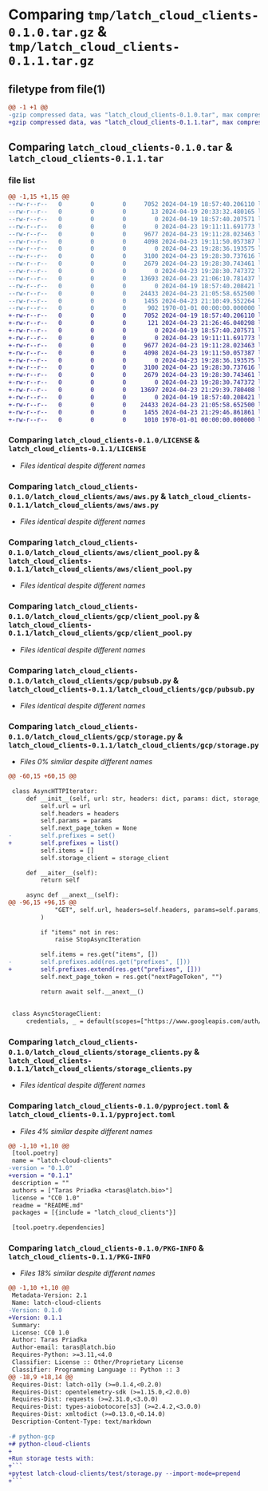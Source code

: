 # Comparing `tmp/latch_cloud_clients-0.1.0.tar.gz` & `tmp/latch_cloud_clients-0.1.1.tar.gz`

## filetype from file(1)

```diff
@@ -1 +1 @@
-gzip compressed data, was "latch_cloud_clients-0.1.0.tar", max compression
+gzip compressed data, was "latch_cloud_clients-0.1.1.tar", max compression
```

## Comparing `latch_cloud_clients-0.1.0.tar` & `latch_cloud_clients-0.1.1.tar`

### file list

```diff
@@ -1,15 +1,15 @@
--rw-r--r--   0        0        0     7052 2024-04-19 18:57:40.206110 latch_cloud_clients-0.1.0/LICENSE
--rw-r--r--   0        0        0       13 2024-04-19 20:33:32.480165 latch_cloud_clients-0.1.0/README.md
--rw-r--r--   0        0        0        0 2024-04-19 18:57:40.207571 latch_cloud_clients-0.1.0/latch_cloud_clients/__init__.py
--rw-r--r--   0        0        0        0 2024-04-23 19:11:11.691773 latch_cloud_clients-0.1.0/latch_cloud_clients/aws/__init__.py
--rw-r--r--   0        0        0     9677 2024-04-23 19:11:28.023463 latch_cloud_clients-0.1.0/latch_cloud_clients/aws/aws.py
--rw-r--r--   0        0        0     4098 2024-04-23 19:11:50.057387 latch_cloud_clients-0.1.0/latch_cloud_clients/aws/client_pool.py
--rw-r--r--   0        0        0        0 2024-04-23 19:28:36.193575 latch_cloud_clients-0.1.0/latch_cloud_clients/gcp/__init__.py
--rw-r--r--   0        0        0     3100 2024-04-23 19:28:30.737616 latch_cloud_clients-0.1.0/latch_cloud_clients/gcp/client_pool.py
--rw-r--r--   0        0        0     2679 2024-04-23 19:28:30.743461 latch_cloud_clients-0.1.0/latch_cloud_clients/gcp/pubsub.py
--rw-r--r--   0        0        0        0 2024-04-23 19:28:30.747372 latch_cloud_clients-0.1.0/latch_cloud_clients/gcp/py.typed
--rw-r--r--   0        0        0    13693 2024-04-23 21:06:10.781437 latch_cloud_clients-0.1.0/latch_cloud_clients/gcp/storage.py
--rw-r--r--   0        0        0        0 2024-04-19 18:57:40.208421 latch_cloud_clients-0.1.0/latch_cloud_clients/py.typed
--rw-r--r--   0        0        0    24433 2024-04-23 21:05:58.652500 latch_cloud_clients-0.1.0/latch_cloud_clients/storage_clients.py
--rw-r--r--   0        0        0     1455 2024-04-23 21:10:49.552264 latch_cloud_clients-0.1.0/pyproject.toml
--rw-r--r--   0        0        0      902 1970-01-01 00:00:00.000000 latch_cloud_clients-0.1.0/PKG-INFO
+-rw-r--r--   0        0        0     7052 2024-04-19 18:57:40.206110 latch_cloud_clients-0.1.1/LICENSE
+-rw-r--r--   0        0        0      121 2024-04-23 21:26:46.040298 latch_cloud_clients-0.1.1/README.md
+-rw-r--r--   0        0        0        0 2024-04-19 18:57:40.207571 latch_cloud_clients-0.1.1/latch_cloud_clients/__init__.py
+-rw-r--r--   0        0        0        0 2024-04-23 19:11:11.691773 latch_cloud_clients-0.1.1/latch_cloud_clients/aws/__init__.py
+-rw-r--r--   0        0        0     9677 2024-04-23 19:11:28.023463 latch_cloud_clients-0.1.1/latch_cloud_clients/aws/aws.py
+-rw-r--r--   0        0        0     4098 2024-04-23 19:11:50.057387 latch_cloud_clients-0.1.1/latch_cloud_clients/aws/client_pool.py
+-rw-r--r--   0        0        0        0 2024-04-23 19:28:36.193575 latch_cloud_clients-0.1.1/latch_cloud_clients/gcp/__init__.py
+-rw-r--r--   0        0        0     3100 2024-04-23 19:28:30.737616 latch_cloud_clients-0.1.1/latch_cloud_clients/gcp/client_pool.py
+-rw-r--r--   0        0        0     2679 2024-04-23 19:28:30.743461 latch_cloud_clients-0.1.1/latch_cloud_clients/gcp/pubsub.py
+-rw-r--r--   0        0        0        0 2024-04-23 19:28:30.747372 latch_cloud_clients-0.1.1/latch_cloud_clients/gcp/py.typed
+-rw-r--r--   0        0        0    13697 2024-04-23 21:29:39.780408 latch_cloud_clients-0.1.1/latch_cloud_clients/gcp/storage.py
+-rw-r--r--   0        0        0        0 2024-04-19 18:57:40.208421 latch_cloud_clients-0.1.1/latch_cloud_clients/py.typed
+-rw-r--r--   0        0        0    24433 2024-04-23 21:05:58.652500 latch_cloud_clients-0.1.1/latch_cloud_clients/storage_clients.py
+-rw-r--r--   0        0        0     1455 2024-04-23 21:29:46.861861 latch_cloud_clients-0.1.1/pyproject.toml
+-rw-r--r--   0        0        0     1010 1970-01-01 00:00:00.000000 latch_cloud_clients-0.1.1/PKG-INFO
```

### Comparing `latch_cloud_clients-0.1.0/LICENSE` & `latch_cloud_clients-0.1.1/LICENSE`

 * *Files identical despite different names*

### Comparing `latch_cloud_clients-0.1.0/latch_cloud_clients/aws/aws.py` & `latch_cloud_clients-0.1.1/latch_cloud_clients/aws/aws.py`

 * *Files identical despite different names*

### Comparing `latch_cloud_clients-0.1.0/latch_cloud_clients/aws/client_pool.py` & `latch_cloud_clients-0.1.1/latch_cloud_clients/aws/client_pool.py`

 * *Files identical despite different names*

### Comparing `latch_cloud_clients-0.1.0/latch_cloud_clients/gcp/client_pool.py` & `latch_cloud_clients-0.1.1/latch_cloud_clients/gcp/client_pool.py`

 * *Files identical despite different names*

### Comparing `latch_cloud_clients-0.1.0/latch_cloud_clients/gcp/pubsub.py` & `latch_cloud_clients-0.1.1/latch_cloud_clients/gcp/pubsub.py`

 * *Files identical despite different names*

### Comparing `latch_cloud_clients-0.1.0/latch_cloud_clients/gcp/storage.py` & `latch_cloud_clients-0.1.1/latch_cloud_clients/gcp/storage.py`

 * *Files 0% similar despite different names*

```diff
@@ -60,15 +60,15 @@
 
 class AsyncHTTPIterator:
     def __init__(self, url: str, headers: dict, params: dict, storage_client):
         self.url = url
         self.headers = headers
         self.params = params
         self.next_page_token = None
-        self.prefixes = set()
+        self.prefixes = list()
         self.items = []
         self.storage_client = storage_client
 
     def __aiter__(self):
         return self
 
     async def __anext__(self):
@@ -96,15 +96,15 @@
             "GET", self.url, headers=self.headers, params=self.params, return_json=True
         )
 
         if "items" not in res:
             raise StopAsyncIteration
 
         self.items = res.get("items", [])
-        self.prefixes.add(res.get("prefixes", []))
+        self.prefixes.extend(res.get("prefixes", []))
         self.next_page_token = res.get("nextPageToken", "")
 
         return await self.__anext__()
 
 
 class AsyncStorageClient:
     credentials, _ = default(scopes=["https://www.googleapis.com/auth/cloud-platform"])
```

### Comparing `latch_cloud_clients-0.1.0/latch_cloud_clients/storage_clients.py` & `latch_cloud_clients-0.1.1/latch_cloud_clients/storage_clients.py`

 * *Files identical despite different names*

### Comparing `latch_cloud_clients-0.1.0/pyproject.toml` & `latch_cloud_clients-0.1.1/pyproject.toml`

 * *Files 4% similar despite different names*

```diff
@@ -1,10 +1,10 @@
 [tool.poetry]
 name = "latch-cloud-clients"
-version = "0.1.0"
+version = "0.1.1"
 description = ""
 authors = ["Taras Priadka <taras@latch.bio>"]
 license = "CC0 1.0"
 readme = "README.md"
 packages = [{include = "latch_cloud_clients"}]
 
 [tool.poetry.dependencies]
```

### Comparing `latch_cloud_clients-0.1.0/PKG-INFO` & `latch_cloud_clients-0.1.1/PKG-INFO`

 * *Files 18% similar despite different names*

```diff
@@ -1,10 +1,10 @@
 Metadata-Version: 2.1
 Name: latch-cloud-clients
-Version: 0.1.0
+Version: 0.1.1
 Summary: 
 License: CC0 1.0
 Author: Taras Priadka
 Author-email: taras@latch.bio
 Requires-Python: >=3.11,<4.0
 Classifier: License :: Other/Proprietary License
 Classifier: Programming Language :: Python :: 3
@@ -18,9 +18,14 @@
 Requires-Dist: latch-o11y (>=0.1.4,<0.2.0)
 Requires-Dist: opentelemetry-sdk (>=1.15.0,<2.0.0)
 Requires-Dist: requests (>=2.31.0,<3.0.0)
 Requires-Dist: types-aiobotocore[s3] (>=2.4.2,<3.0.0)
 Requires-Dist: xmltodict (>=0.13.0,<0.14.0)
 Description-Content-Type: text/markdown
 
-# python-gcp
+# python-cloud-clients
+
+Run storage tests with:
+```
+pytest latch-cloud-clients/test/storage.py --import-mode=prepend
+```
```

